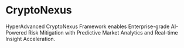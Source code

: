 # CryptoNexus
HyperAdvanced CryptoNexus Framework enables Enterprise-grade AI-Powered Risk Mitigation with Predictive Market Analytics and Real-time Insight Acceleration.
